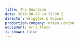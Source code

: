 ```yaml
---
title: The Guardian
date: 2018-08-29 14:35:00 Z
director: Wriggles & Robins
production-company: Kream London
equipment: Arri Alexa
is-shown: false
---
```


